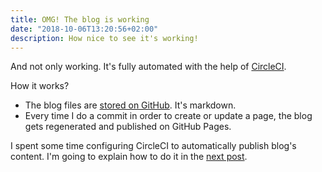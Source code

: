 ```yaml
---
title: OMG! The blog is working
date: "2018-10-06T13:20:56+02:00"
description: How nice to see it's working!
---
```


And not only working. It's fully automated with the help of [CircleCI](https://circleci.com).

How it works?

* The blog files are [stored on GitHub](https://github.com/sneas/blog/tree/master/content). It's markdown.
* Every time I do a commit in order to create or update a page, the blog gets regenerated and published on GitHub Pages.

I spent some time configuring CircleCI to automatically publish blog's content. I'm going to explain how to do it in the [next post](/deploy-dist-folder-to-gh-pages-with-circleci).   

